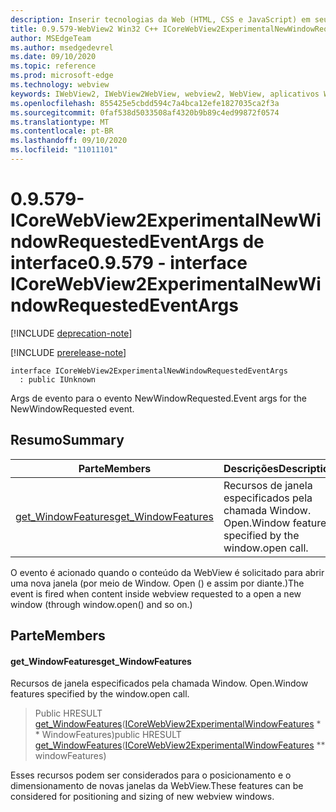 ```yaml
---
description: Inserir tecnologias da Web (HTML, CSS e JavaScript) em seus aplicativos nativos com o controle WebView2 do Microsoft Edge
title: 0.9.579-WebView2 Win32 C++ ICoreWebView2ExperimentalNewWindowRequestedEventArgs
author: MSEdgeTeam
ms.author: msedgedevrel
ms.date: 09/10/2020
ms.topic: reference
ms.prod: microsoft-edge
ms.technology: webview
keywords: IWebView2, IWebView2WebView, webview2, WebView, aplicativos Win32, Win32, Edge, ICoreWebView2, ICoreWebView2Controller, controle do navegador, HTML Edge, ICoreWebView2ExperimentalNewWindowRequestedEventArgs
ms.openlocfilehash: 855425e5cbdd594c7a4bca12efe1827035ca2f3a
ms.sourcegitcommit: 0faf538d5033508af4320b9b89c4ed99872f0574
ms.translationtype: MT
ms.contentlocale: pt-BR
ms.lasthandoff: 09/10/2020
ms.locfileid: "11011101"
---
```

# <span data-ttu-id="6a4f4-104">0.9.579-ICoreWebView2ExperimentalNewWindowRequestedEventArgs de interface</span><span class="sxs-lookup"><span data-stu-id="6a4f4-104">0.9.579 - interface ICoreWebView2ExperimentalNewWindowRequestedEventArgs</span></span> 

[!INCLUDE [deprecation-note](../../includes/deprecation-note.md)]

[!INCLUDE [prerelease-note](../../includes/prerelease-note.md)]

```
interface ICoreWebView2ExperimentalNewWindowRequestedEventArgs
  : public IUnknown
```

<span data-ttu-id="6a4f4-105">Args de evento para o evento NewWindowRequested.</span><span class="sxs-lookup"><span data-stu-id="6a4f4-105">Event args for the NewWindowRequested event.</span></span>

## <span data-ttu-id="6a4f4-106">Resumo</span><span class="sxs-lookup"><span data-stu-id="6a4f4-106">Summary</span></span>

 <span data-ttu-id="6a4f4-107">Parte</span><span class="sxs-lookup"><span data-stu-id="6a4f4-107">Members</span></span>                        | <span data-ttu-id="6a4f4-108">Descrições</span><span class="sxs-lookup"><span data-stu-id="6a4f4-108">Descriptions</span></span>
--------------------------------|---------------------------------------------
[<span data-ttu-id="6a4f4-109">get_WindowFeatures</span><span class="sxs-lookup"><span data-stu-id="6a4f4-109">get_WindowFeatures</span></span>](#get_windowfeatures) | <span data-ttu-id="6a4f4-110">Recursos de janela especificados pela chamada Window. Open.</span><span class="sxs-lookup"><span data-stu-id="6a4f4-110">Window features specified by the window.open call.</span></span>

<span data-ttu-id="6a4f4-111">O evento é acionado quando o conteúdo da WebView é solicitado para abrir uma nova janela (por meio de Window. Open () e assim por diante.)</span><span class="sxs-lookup"><span data-stu-id="6a4f4-111">The event is fired when content inside webview requested to a open a new window (through window.open() and so on.)</span></span>

## <span data-ttu-id="6a4f4-112">Parte</span><span class="sxs-lookup"><span data-stu-id="6a4f4-112">Members</span></span>

#### <span data-ttu-id="6a4f4-113">get_WindowFeatures</span><span class="sxs-lookup"><span data-stu-id="6a4f4-113">get_WindowFeatures</span></span> 

<span data-ttu-id="6a4f4-114">Recursos de janela especificados pela chamada Window. Open.</span><span class="sxs-lookup"><span data-stu-id="6a4f4-114">Window features specified by the window.open call.</span></span>

> <span data-ttu-id="6a4f4-115">Public HRESULT [get_WindowFeatures](#get_windowfeatures)([ICoreWebView2ExperimentalWindowFeatures](icorewebview2experimentalwindowfeatures.md) \* \* WindowFeatures)</span><span class="sxs-lookup"><span data-stu-id="6a4f4-115">public HRESULT [get_WindowFeatures](#get_windowfeatures)([ICoreWebView2ExperimentalWindowFeatures](icorewebview2experimentalwindowfeatures.md) \*\* windowFeatures)</span></span>

<span data-ttu-id="6a4f4-116">Esses recursos podem ser considerados para o posicionamento e o dimensionamento de novas janelas da WebView.</span><span class="sxs-lookup"><span data-stu-id="6a4f4-116">These features can be considered for positioning and sizing of new webview windows.</span></span>

